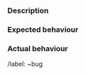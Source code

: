 ### Description

<!-- 在此详细描述你的问题！ -->

### Expected behaviour

<!-- 在此描述：你希望发生什么？ -->

### Actual behaviour

<!-- 在此描述：但是发生了什么？ -->

/label: ~bug
